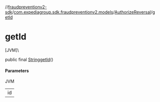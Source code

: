 //[fraudpreventionv2-sdk](../../../index.md)/[com.expediagroup.sdk.fraudpreventionv2.models](../index.md)/[AuthorizeReversal](index.md)/[getId](get-id.md)

# getId

[JVM]\

public final [String](https://docs.oracle.com/javase/8/docs/api/java/lang/String.html)[getId](get-id.md)()

#### Parameters

JVM

| |
|---|
| id |
